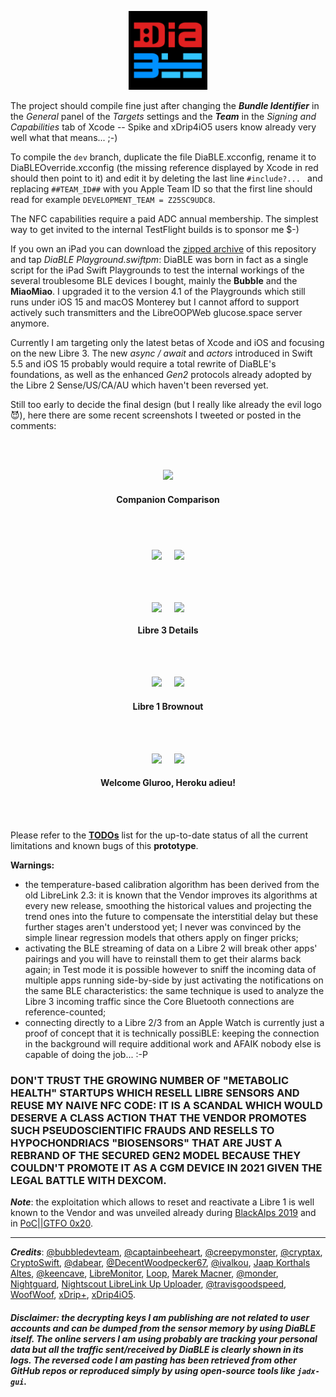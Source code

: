 <p align="center"><img src="./DiaBLE/Assets.xcassets/AppIcon.appiconset/Icon.png" width="25%" /></p>


The project should compile fine just after changing the _**Bundle Identifier**_ in the _General_ panel of the _Targets_ settings and the _**Team**_ in the _Signing and Capabilities_ tab of Xcode -- Spike and xDrip4iO5 users know already very well what that means... ;-)

To compile the `dev` branch, duplicate the file DiaBLE.xcconfig, rename it to DiaBLEOverride.xcconfig (the missing reference displayed by Xcode in red should then point to it) and edit it by deleting the last line `#include?... ` and replacing `##TEAM_ID##` with you Apple Team ID so that the first line should read for example `DEVELOPMENT_TEAM = Z25SC9UDC8`.

The NFC capabilities require a paid ADC annual membership. The simplest way to get invited to the internal TestFlight builds is to sponsor me $-)

If you own an iPad you can download the [zipped archive](https://github.com/gui-dos/DiaBLE/archive/refs/heads/main.zip) of this repository and tap _DiaBLE Playground.swiftpm_: DiaBLE was born in fact as a single script for the iPad Swift Playgrounds to test the internal workings of the several troublesome BLE devices I bought, mainly the **Bubble** and the **MiaoMiao**. I upgraded it to the version 4.1 of the Playgrounds which still runs under iOS 15 and macOS Monterey but I cannot afford to support actively such transmitters and the LibreOOPWeb glucose.space server anymore.

Currently I am targeting only the latest betas of Xcode and iOS and focusing on the new Libre 3. The new _async / await_ and _actors_ introduced in Swift 5.5 and iOS 15 probably would require a total rewrite of DiaBLE's foundations, as well as the enhanced *Gen2* protocols already adopted by the Libre 2 Sense/US/CA/AU which haven't been reversed yet.

Still too early to decide the final design (but I really like already the evil logo 😈), here there are some recent screenshots I tweeted or posted in the comments:

<br><br>
<p align="center"><img src="https://user-images.githubusercontent.com/7220550/201089112-7c15993c-9574-43cf-8371-3821cc854903.png" width="33.3%"></p>
<h4 align ="center">Companion Comparison</h4>
<br><br>
<p align="center"><img src="https://user-images.githubusercontent.com/7220550/181923772-f9b35a52-1ff7-47a4-ba7a-445233cb8e25.PNG" width="25%" align="middle" /> &nbsp; &nbsp; <img src="https://user-images.githubusercontent.com/7220550/181924382-8b325de0-e457-4dbf-a3fc-ea87e85fd231.PNG" width="25%" align="middle" /></p>
<br><br>
<p align="center"><img src="https://user-images.githubusercontent.com/7220550/184549737-6e931282-9817-47be-aaf8-1f94ad6be8b9.png" width="33.3%" align="middle" /> &nbsp; &nbsp; <img src="https://user-images.githubusercontent.com/7220550/184549763-4d984707-d58f-4f80-a2b6-374193a10c73.png" width="16.7%" align="middle" /></p>
<h4 align ="center">Libre 3 Details</h4>
<br><br>
<p align="center"><img src="https://user-images.githubusercontent.com/7220550/200558485-ca29b560-0697-4ab5-ac1c-6aa3dd8b5422.png" width="33.3%" /> &nbsp; &nbsp; <img src="https://user-images.githubusercontent.com/7220550/200558284-54e69a55-a790-41af-84a9-293c8e12574d.png" width="33.3%" /></p>
<h4 align ="center">Libre 1 Brownout</h4>
<br><br>
<p align="center"><img src="https://user-images.githubusercontent.com/7220550/205249892-05eb4d83-9d10-4407-9100-fe4971a8ef3e.PNG" width="33.3%" /> &nbsp; &nbsp; <img src="https://user-images.githubusercontent.com/7220550/205249921-69aa3e13-1dc6-4332-bd22-4797d36af9c4.PNG" width="33.3%" /></p>
<h4 align ="center">Welcome Gluroo, Heroku adieu!</h4>
<br><br>

Please refer to the [**TODOs**](https://github.com/gui-dos/DiaBLE/blob/main/TODO.md) list for the up-to-date status of all the current limitations and known bugs of this **prototype**.

**Warnings:**
  * the temperature-based calibration algorithm has been derived from the old LibreLink 2.3: it is known that the Vendor improves its algorithms at every new release, smoothing the historical values and projecting the trend ones into the future to compensate the interstitial delay but these further stages aren't understood yet; I never was convinced by the simple linear regression models that others apply on finger pricks;
  * activating the BLE streaming of data on a Libre 2 will break other apps' pairings and you will have to reinstall them to get their alarms back again; in Test mode it is possible however to sniff the incoming data of multiple apps running side-by-side by just activating the notifications on the same BLE characteristics: the same technique is used to analyze the Libre 3 incoming traffic since the Core Bluetooth connections are reference-counted;
  * connecting directly to a Libre 2/3 from an Apple Watch is currently just a proof of concept that it is technically possiBLE: keeping the connection in the background will require additional work and AFAIK nobody else is capable of doing the job... :-P

### DON'T TRUST THE GROWING NUMBER OF "METABOLIC HEALTH" STARTUPS WHICH RESELL LIBRE SENSORS AND REUSE MY NAIVE NFC CODE: IT IS A SCANDAL WHICH WOULD DESERVE A CLASS ACTION THAT THE VENDOR PROMOTES SUCH PSEUDOSCIENTIFIC FRAUDS AND RESELLS TO HYPOCHONDRIACS "BIOSENSORS" THAT ARE JUST A REBRAND OF THE SECURED GEN2 MODEL BECAUSE THEY COULDN'T PROMOTE IT AS A CGM DEVICE IN 2021 GIVEN THE LEGAL BATTLE WITH DEXCOM.

***Note***: the exploitation which allows to reset and reactivate a Libre 1 is well known to the Vendor and was unveiled already during [BlackAlps 2019](https://www.youtube.com/watch?v=Y9vtGmxh1IQ) and in [PoC||GTFO 0x20](https://archive.org/stream/pocorgtfo20#page/n6/mode/1up).

---
***Credits***: [@bubbledevteam](https://github.com/bubbledevteam), [@captainbeeheart](https://github.com/captainbeeheart), [@creepymonster](https://github.com/creepymonster), [@cryptax](https://github.com/cryptax), [CryptoSwift](https://github.com/krzyzanowskim/CryptoSwift), [@dabear](https://github.com/dabear), [@DecentWoodpecker67](https://github.com/DecentWoodpecker67), [@ivalkou](https://github.com/ivalkou), [Jaap Korthals Altes](https://github.com/j-kaltes), [@keencave](https://github.com/keencave), [LibreMonitor](https://github.com/UPetersen/LibreMonitor/tree/Swift4), [Loop](https://github.com/LoopKit/Loop), [Marek Macner](https://github.com/MarekM60), [@monder](https://github.com/monder), [Nightguard]( https://github.com/nightscout/nightguard), [Nightscout LibreLink Up Uploader](https://github.com/timoschlueter/nightscout-librelink-up), [@travisgoodspeed](https://github.com/travisgoodspeed), [WoofWoof](https://github.com/gshaviv/ninety-two), [xDrip+](https://github.com/NightscoutFoundation/xDrip), [xDrip4iO5](https://github.com/JohanDegraeve/xdripswift).

###### ***Disclaimer: the decrypting keys I am publishing are not related to user accounts and can be dumped from the sensor memory by using DiaBLE itself. The online servers I am using probably are tracking your personal data but all the traffic sent/received by DiaBLE is clearly shown in its logs. The reversed code I am pasting has been retrieved from other GitHub repos or reproduced simply by using open-source tools like `jadx-gui`.***

